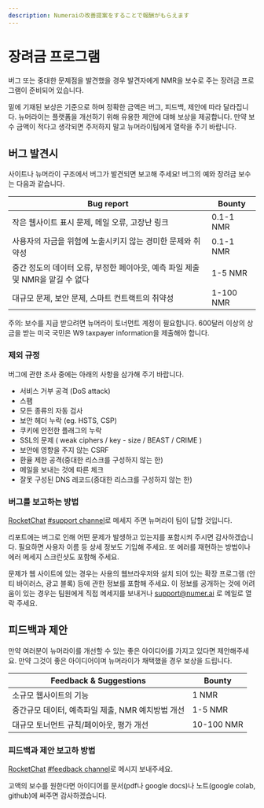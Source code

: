 ```yaml
---
description: Numeraiの改善提案をすることで報酬がもらえます
---
```


# 장려금 프로그램

버그 또는 중대한 문제점을 발견했을 경우 발견자에게 NMR을 보수로 주는 장려금 프로그램이 준비되어 있습니다.

밑에 기재된 보상은 기준으로 하며 정확한 금액은 버그, 피드백, 제안에 따라 달라집니다. 뉴머라이는 플랫폼을 개선하기 위해 유용한 제안에 대해 보상을 제공합니다. 만약 보수 금액이 적다고 생각되면 주저하지 말고 뉴머라이팀에게 열락을 주기 바랍니다.

## 버그 발견시

사이트나 뉴머라이 구조에서 버그가 발견되면 보고해 주세요! 버그의 예와 장려금 보수는 다음과 같습니다.

| Bug report                                       | Bounty    |
| ------------------------------------------------ | --------- |
| 작은 웹사이트 표시 문제, 메일 오류, 고장난 링크                     | 0.1-1 NMR |
| 사용자의 자금을 위험에 노출시키지 않는 경미한 문제와 취약성                | 0.1-1 NMR |
| 중간 정도의 데이터 오류, 부정한 페이아웃, 예측 파일 제출 및 NMR을 맡길 수 없다 | 1-5 NMR   |
| 대규모 문제, 보안 문제, 스마트 컨트랙트의 취약성                     | 1-100 NMR |

주의: 보수를 지급 받으려면 뉴머라이 토너먼트 계정이 필요합니다. 600달러 이상의 상금을 받는 미국 국민은 W9 taxpayer information을 제출해야 합니다.

### 제외 규정

버그에 관한 조사 중에는 아래의 사항을 삼가해 주기 바랍니다.

* 서비스 거부 공격 (DoS attack)&#x20;
* 스팸&#x20;
* 모든 종류의 자동 검사&#x20;
* 보안 헤더 누락 (eg. HSTS, CSP)&#x20;
* 쿠키에 안전한 플래그의 누락&#x20;
* SSL의 문제 ( weak ciphers / key - size / BEAST / CRIME )&#x20;
* 보안에 영향을 주지 않는 CSRF&#x20;
* 환율 제한 공격(중대한 리스크를 구성하지 않는 한)&#x20;
* 메일을 보내는 것에 따른 체크&#x20;
* 잘못 구성된 DNS 레코드(중대한 리스크를 구성하지 않는 한)

### 버그를 보고하는 방법

[RocketChat](https://community.numer.ai) [#support channel](https://community.numer.ai/channel/support)로 메세지 주면 뉴머라이 팀이 답할 것입니다.

리포트에는 버그로 인해 어떤 문제가 발생하고 있는지를 포함시켜 주시면 감사하겠습니다. 필요하면 사용자 이름 등 상세 정보도 기입해 주세요. 또 에러를 재현하는 방법이나 에러 메세지 스크린샷도 포함해 주세요.

문제가 웹 사이트에 있는 경우는 사용의 웹브라우저와 설치 되어 있는 확장 프로그램 (안티 바이러스, 광고 블록) 등에 관한 정보를 포함해 주세요. 이 정보를 공개하는 것에 어려움이 있는 경우는 팀원에게 직접 메세지를 보내거나 [support@numer.ai](mailto:support@numer.ai) 로 메일로 열락 주세요.

## 피드백과 제안

만약 여러분이 뉴머라이를 개선할 수 있는 좋은 아이디어를 가지고 있다면 제안해주세요. 만약 그것이 좋은 아이디어이며 뉴머라이가 채택했을 경우 보상을 드립니다.

| Feedback & Suggestions         | Bounty     |
| ------------------------------ | ---------- |
| 소규모 웹사이트의 기능                   | 1 NMR      |
| 중간규모 데이터, 예측파일 제출, NMR 예치방법 개선 | 1-5 NMR    |
| 대규모 토너먼트 규칙/페이아웃, 평가 개선        | 10-100 NMR |

### 피드백과 제안 보고하 방법

[RocketChat](https://community.numer.ai) [#feedback channel](https://community.numer.ai/channel/feedback)로 메시지 보내주세요.

고액의 보수를 원한다면 아이디어를 문서(pdf나 google docs)나 노트(google colab, github)에 써주면 감사하겠습니다.

